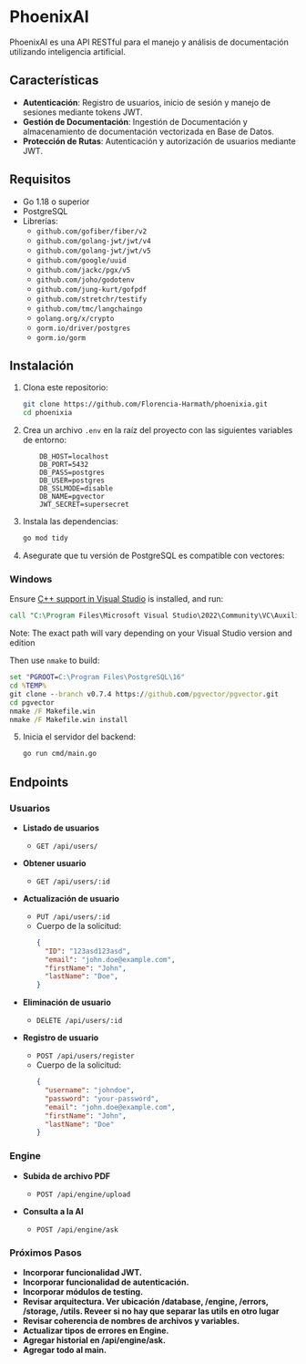 # PhoenixAI
PhoenixAI es una API RESTful para el manejo y análisis de documentación utilizando inteligencia artificial.

## Características
- **Autenticación**: Registro de usuarios, inicio de sesión y manejo de sesiones mediante tokens JWT.
- **Gestión de Documentación**: Ingestión de Documentación y almacenamiento de documentación vectorizada en Base de Datos.
- **Protección de Rutas**: Autenticación y autorización de usuarios mediante JWT.

## Requisitos
- Go 1.18 o superior
- PostgreSQL
- Librerías:
  - `github.com/gofiber/fiber/v2`
  - `github.com/golang-jwt/jwt/v4`
  - `github.com/golang-jwt/jwt/v5`
  - `github.com/google/uuid`
  - `github.com/jackc/pgx/v5`
  - `github.com/joho/godotenv`
  - `github.com/jung-kurt/gofpdf`
  - `github.com/stretchr/testify`
  - `github.com/tmc/langchaingo`
  - `golang.org/x/crypto`
  - `gorm.io/driver/postgres`
  - `gorm.io/gorm`

## Instalación

1. Clona este repositorio:

    ```sh
    git clone https://github.com/Florencia-Harmath/phoenixia.git
    cd phoenixia
    ```

2. Crea un archivo `.env` en la raíz del proyecto con las siguientes variables de entorno:

    ```
        DB_HOST=localhost
        DB_PORT=5432
        DB_PASS=postgres
        DB_USER=postgres
        DB_SSLMODE=disable
        DB_NAME=pgvector
        JWT_SECRET=supersecret
    ```

3. Instala las dependencias:

    ```sh
    go mod tidy
    ```

4. Asegurate que tu versión de PostgreSQL es compatible con vectores:
### Windows

Ensure [C++ support in Visual Studio](https://learn.microsoft.com/en-us/cpp/build/building-on-the-command-line?view=msvc-170#download-and-install-the-tools) is installed, and run:

```cmd
call "C:\Program Files\Microsoft Visual Studio\2022\Community\VC\Auxiliary\Build\vcvars64.bat"
```

Note: The exact path will vary depending on your Visual Studio version and edition

Then use `nmake` to build:

```cmd
set "PGROOT=C:\Program Files\PostgreSQL\16"
cd %TEMP%
git clone --branch v0.7.4 https://github.com/pgvector/pgvector.git
cd pgvector
nmake /F Makefile.win
nmake /F Makefile.win install
```

5. Inicia el servidor del backend:

    ```sh
    go run cmd/main.go
    ```

## Endpoints

### Usuarios

- **Listado de usuarios**
  - `GET /api/users/`

- **Obtener usuario**
  - `GET /api/users/:id`

- **Actualización de usuario**
  - `PUT /api/users/:id`
  - Cuerpo de la solicitud:
    ```json
    {
      "ID": "123asd123asd",
      "email": "john.doe@example.com",
      "firstName": "John",
      "lastName": "Doe",
    }
    ```

- **Eliminación de usuario**
  - `DELETE /api/users/:id`

- **Registro de usuario**
  - `POST /api/users/register`
  - Cuerpo de la solicitud:
    ```json
    {
      "username": "johndoe",
      "password": "your-password",
      "email": "john.doe@example.com",
      "firstName": "John",
      "lastName": "Doe"
    }
    ```

### Engine

- **Subida de archivo PDF**
  - `POST /api/engine/upload`

- **Consulta a la AI**
  - `POST /api/engine/ask`

### Próximos Pasos
- **Incorporar funcionalidad JWT.**
- **Incorporar funcionalidad de autenticación.**
- **Incorporar módulos de testing.**
- **Revisar arquitectura. Ver ubicación /database, /engine, /errors, /storage, /utils. Reveer si no hay que separar las utils en otro lugar**
- **Revisar coherencia de nombres de archivos y variables.**
- **Actualizar tipos de errores en Engine.**
- **Agregar historial en /api/engine/ask.**
- **Agregar todo al main.**